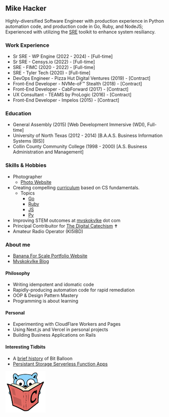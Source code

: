 ## Mike Hacker

Highly-diversified Software Engineer with production experience in Python automation code, and production code in Go, Ruby, and NodeJS; Experienced with utilizing the [SRE](https://sre.google/sre-book/table-of-contents/) toolkit to enhance system resiliancy.

### Work Experience
- Sr SRE - WP Engine (2022 - 2024) - [Full-time]
- Sr SRE - Censys.io (2022) - [Full-time]
- SRE - FIMC (2020 - 2022) - [Full-time]
- SRE - Tyler Tech (2020) - [Full-time]
- DevOps Engineer - Pizza Hut Digital Ventures (2019) - [Contract]
- Front-End Developer - NVMe-oF™ Stealth (2018) - [Contract]
- Front-End Developer - CabForward (2017) - [Contract]
- UX Consultant - TEAMS by ProLogic (2016) - [Contract]
- Front-End Developer - Impelos (2015) - [Contract]
    
### Education
- General Assembly (2015) [Web Development Immersive (WDI), Full-time]
- University of North Texas (2012 - 2014) [B.A.A.S. Business Information Systems (BIS)]
- Collin County Community College (1998 - 2000) [A.S. Business Administration and Management]

### Skills & Hobbies
- Photographer
    - [Photo Website](https://doublebarmphotography.com)
- Creating compelling [curriculum](https://fostercs.github.io) based on CS fundamentals.
    - Topics
        - [Go](https://github.com/mhackersu/mastering-go)
        - [Ruby](https://github.com/mhackersu/mastering-ruby)
        - [JS](https://github.com/fostercs/JS101)
        - [Py](https://github.com/fostercs/PY101)
- Improving STEM outcomes at [mvskokvlke](https://www.mvskokvlke.com) dot com
- Principal Contribuitor for [The Digital Catechism](https://thedigitalcatechism.com) ✝️
- Amateur Radio Operator (KI5IBD)

### About me
- [Banana For Scale Portfolio Website](https://bfsio.net)
- [Mvskokvlke Blog](https://mvskokvlke.com/)

#### Philosophy

- Writing idempotent and idomatic code
- Rapidly-producing automation code for rapid remediation
- OOP & Design Pattern Mastery
- Programming is about learning

#### Personal

- Experimenting with CloudFlare Workers and Pages
- Using Next.js and Vercel in personal projects
- Building Business Applications on Rails

#### Interesting Tidbits

- A [brief history](https://www.netlify.com/blog/2018/08/14/announcing-netlify-drop-the-simplicity-of-bitballoon-with-the-added-power-of-netlify/) of Bit Balloon
- [Persistant Storage Serverless Function Apps](https://read.seas.harvard.edu/~kohler/class/cs260r-s19/projects/cs260r-s19-melange.pdf)

<img src="go-with-C-book.svg" alt="go-with-C-book" width="125"/>


<!--
**mhackersu/mhackersu** is a ✨ _special_ ✨ repository because its `README.md` (this file) appears on your GitHub profile.

Here are some ideas to get you started:

- 🔭 I’m currently working on ...
- 🌱 I’m currently learning ...
- 👯 I’m looking to collaborate on ...
- 🤔 I’m looking for help with ...
- 💬 Ask me about ...
- 📫 How to reach me: ...
- 😄 Pronouns: ...
- ⚡ Fun fact: ...

-->
